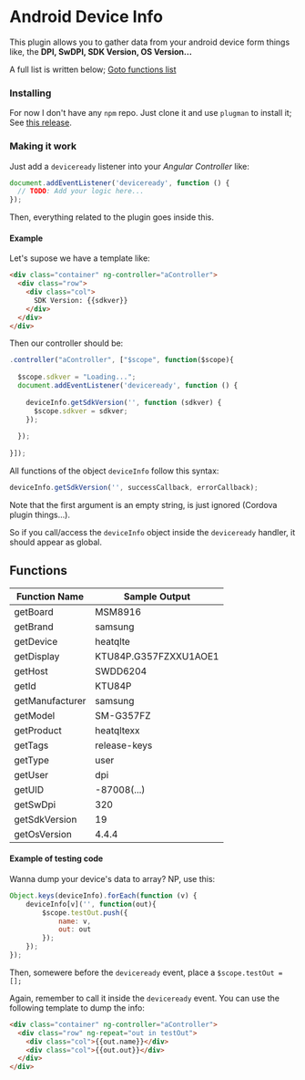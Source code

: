 # Android Device Info
This plugin allows you to gather data from your android device form things like, the __DPI, SwDPI, SDK Version, OS Version...__

A full list is written below; [Goto functions list](Functions)

### Installing

For now I don't have any `npm` repo. Just clone it and use `plugman` to install it; See [this release](https://github.com/sigmasoldi3r/cordova-plugin-deviceinfo/releases/tag/1.0.0).

### Making it work

Just add a `deviceready` listener into your *Angular Controller* like:
```Javascript
document.addEventListener('deviceready', function () {
  // TODO: Add your logic here...
});
```
Then, everything related to the plugin goes inside this.

#### Example

Let's supose we have a template like:
```html
<div class="container" ng-controller="aController">
  <div class="row">
    <div class="col">
      SDK Version: {{sdkver}}
    </div>
  </div>
</div>
```
Then our controller should be:
```Javascript
.controller("aController", ["$scope", function($scope){
  
  $scope.sdkver = "Loading...";
  document.addEventListener('deviceready', function () {
    
    deviceInfo.getSdkVersion('', function (sdkver) {
      $scope.sdkver = sdkver;
    });
    
  });
  
}]);
```

All functions of the object `deviceInfo` follow this syntax:
```Javascript
deviceInfo.getSdkVersion('', successCallback, errorCallback);
```
Note that the first argument is an empty string, is just ignored (Cordova plugin things...).

So if you call/access the `deviceInfo` object inside the `deviceready` handler, it should appear as global.

## Functions

Function Name | Sample Output
---|---
getBoard | MSM8916
getBrand | samsung
getDevice | heatqlte
getDisplay | KTU84P.G357FZXXU1AOE1
getHost | SWDD6204
getId | KTU84P
getManufacturer | samsung
getModel | SM-G357FZ
getProduct | heatqltexx
getTags | release-keys
getType | user
getUser | dpi
getUID | -87008(...)
getSwDpi | 320
getSdkVersion | 19
getOsVersion | 4.4.4

#### Example of testing code
Wanna dump your device's data to array? NP, use this:
```Javascript
Object.keys(deviceInfo).forEach(function (v) {
    deviceInfo[v]('', function(out){
        $scope.testOut.push({
            name: v,
            out: out
        });
    });
});
```
Then, somewere before the `deviceready` event, place a `$scope.testOut = [];`

Again, remember to call it inside the `deviceready` event. You can use the following template to dump the info:
```html
<div class="container" ng-controller="aController">
  <div class="row" ng-repeat="out in testOut">
    <div class="col">{{out.name}}</div>
    <div class="col">{{out.out}}</div>
  </div>
</div>
```
